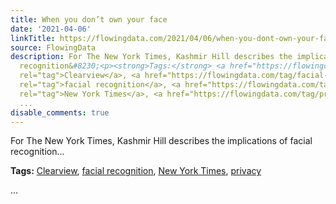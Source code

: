 ```yaml
---
title: When you don’t own your face
date: '2021-04-06'
linkTitle: https://flowingdata.com/2021/04/06/when-you-dont-own-your-face/
source: FlowingData
description: For The New York Times, Kashmir Hill describes the implications of facial
  recognition&#8230;<p><strong>Tags:</strong> <a href="https://flowingdata.com/tag/clearview/"
  rel="tag">Clearview</a>, <a href="https://flowingdata.com/tag/facial-recognition/"
  rel="tag">facial recognition</a>, <a href="https://flowingdata.com/tag/new-york-times/"
  rel="tag">New York Times</a>, <a href="https://flowingdata.com/tag/privacy/" rel="tag">privacy</a></p>
  ...
disable_comments: true
---
```

For The New York Times, Kashmir Hill describes the implications of facial recognition&#8230;<p><strong>Tags:</strong> <a href="https://flowingdata.com/tag/clearview/" rel="tag">Clearview</a>, <a href="https://flowingdata.com/tag/facial-recognition/" rel="tag">facial recognition</a>, <a href="https://flowingdata.com/tag/new-york-times/" rel="tag">New York Times</a>, <a href="https://flowingdata.com/tag/privacy/" rel="tag">privacy</a></p> ...